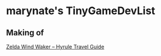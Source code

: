 # marynate's TinyGameDevList

## Making of
[Zelda Wind Waker – Hyrule Travel Guide](http://simonschreibt.de/gat/zelda-wind-waker-hyrule-travel-guide/)



